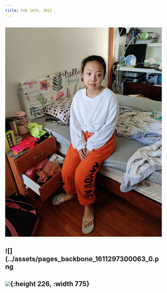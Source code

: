 ```yaml
---
title: Feb 14th, 2021
---
```


## ![](../assets/202102092032.jpg)
## ![](../assets/pages_backbone_1611297300063_0.png
## ![](https://github.com/handuozh/logseq-notes/blob/master/assets/journals_2021_01_15_1610692332591_0.png?raw=true){:height 226, :width 775}
##
